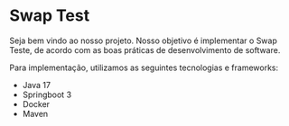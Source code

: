 # Swap Test

Seja bem vindo ao nosso projeto. Nosso objetivo é implementar o Swap Teste, de acordo com as boas práticas de desenvolvimento de software.

Para implementação, utilizamos as seguintes tecnologias e frameworks:

- Java 17
- Springboot 3
- Docker
- Maven